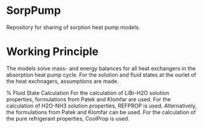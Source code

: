 # SorpPump
Repository for sharing of sorption heat pump models.

# Working Principle
The models solve mass- and energy balances for all heat exchangers in the absorption heat pump cycle. 
For the solution and fluid states at the ourlet of the heat exchnagers, assumptions are made.

% Fluid State Calculation
For the calculation of LiBr-H2O solution properties, formulations from Patek and Klomfar are used. 
For the calculation of H2O-NH3 solution properties, REFPROP is used. Alternatively, the formulations from Patek and Klomfar can be used.
For the calculation of the pure refrigerant properties, CoolProp is used.
